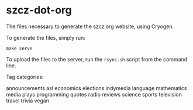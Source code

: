 # szcz-dot-org
The files necessary to generate the szcz.org website, using Cryogen.

To generate the files, simply run:

`
make serve
`

To upload the files to the server, run the `rsync.sh` script from the command line.

Tag categories:

announcements
asl
economics
elections
indymedia
language
mathematics
media
plays
programming
quotes
radio
reviews
science
sports
television
travel
trivia
vegan
